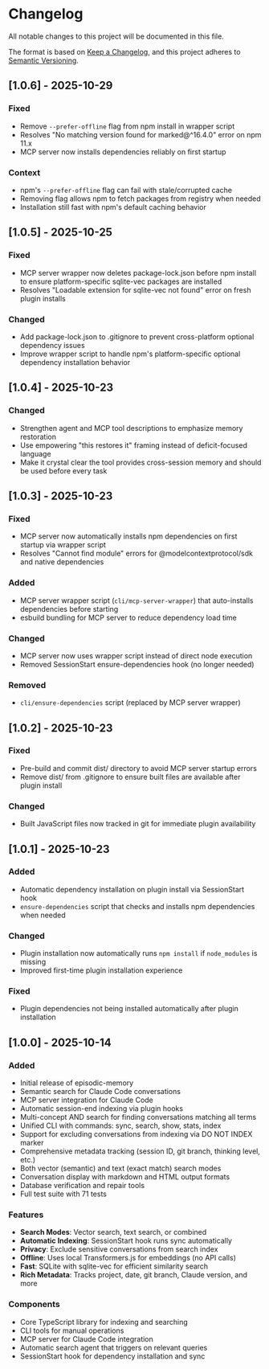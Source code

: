 # Changelog

All notable changes to this project will be documented in this file.

The format is based on [Keep a Changelog](https://keepachangelog.com/en/1.0.0/),
and this project adheres to [Semantic Versioning](https://semver.org/spec/v2.0.0.html).

## [1.0.6] - 2025-10-29

### Fixed
- Remove `--prefer-offline` flag from npm install in wrapper script
- Resolves "No matching version found for marked@^16.4.0" error on npm 11.x
- MCP server now installs dependencies reliably on first startup

### Context
- npm's `--prefer-offline` flag can fail with stale/corrupted cache
- Removing flag allows npm to fetch packages from registry when needed
- Installation still fast with npm's default caching behavior

## [1.0.5] - 2025-10-25

### Fixed
- MCP server wrapper now deletes package-lock.json before npm install to ensure platform-specific sqlite-vec packages are installed
- Resolves "Loadable extension for sqlite-vec not found" error on fresh plugin installs

### Changed
- Add package-lock.json to .gitignore to prevent cross-platform optional dependency issues
- Improve wrapper script to handle npm's platform-specific optional dependency installation behavior

## [1.0.4] - 2025-10-23

### Changed
- Strengthen agent and MCP tool descriptions to emphasize memory restoration
- Use empowering "this restores it" framing instead of deficit-focused language
- Make it crystal clear the tool provides cross-session memory and should be used before every task

## [1.0.3] - 2025-10-23

### Fixed
- MCP server now automatically installs npm dependencies on first startup via wrapper script
- Resolves "Cannot find module" errors for @modelcontextprotocol/sdk and native dependencies

### Added
- MCP server wrapper script (`cli/mcp-server-wrapper`) that auto-installs dependencies before starting
- esbuild bundling for MCP server to reduce dependency load time

### Changed
- MCP server now uses wrapper script instead of direct node execution
- Removed SessionStart ensure-dependencies hook (no longer needed)

### Removed
- `cli/ensure-dependencies` script (replaced by MCP server wrapper)

## [1.0.2] - 2025-10-23

### Fixed
- Pre-build and commit dist/ directory to avoid MCP server startup errors
- Remove dist/ from .gitignore to ensure built files are available after plugin install

### Changed
- Built JavaScript files now tracked in git for immediate plugin availability

## [1.0.1] - 2025-10-23

### Added
- Automatic dependency installation on plugin install via SessionStart hook
- `ensure-dependencies` script that checks and installs npm dependencies when needed

### Changed
- Plugin installation now automatically runs `npm install` if `node_modules` is missing
- Improved first-time plugin installation experience

### Fixed
- Plugin dependencies not being installed automatically after plugin installation

## [1.0.0] - 2025-10-14

### Added
- Initial release of episodic-memory
- Semantic search for Claude Code conversations
- MCP server integration for Claude Code
- Automatic session-end indexing via plugin hooks
- Multi-concept AND search for finding conversations matching all terms
- Unified CLI with commands: sync, search, show, stats, index
- Support for excluding conversations from indexing via DO NOT INDEX marker
- Comprehensive metadata tracking (session ID, git branch, thinking level, etc.)
- Both vector (semantic) and text (exact match) search modes
- Conversation display with markdown and HTML output formats
- Database verification and repair tools
- Full test suite with 71 tests

### Features
- **Search Modes**: Vector search, text search, or combined
- **Automatic Indexing**: SessionStart hook runs sync automatically
- **Privacy**: Exclude sensitive conversations from search index
- **Offline**: Uses local Transformers.js for embeddings (no API calls)
- **Fast**: SQLite with sqlite-vec for efficient similarity search
- **Rich Metadata**: Tracks project, date, git branch, Claude version, and more

### Components
- Core TypeScript library for indexing and searching
- CLI tools for manual operations
- MCP server for Claude Code integration
- Automatic search agent that triggers on relevant queries
- SessionStart hook for dependency installation and sync
